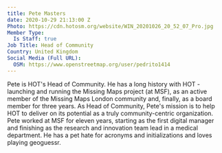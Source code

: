 ```yaml
---
title: Pete Masters
date: 2020-10-29 21:13:00 Z
Photo: https://cdn.hotosm.org/website/WIN_20201026_20_52_07_Pro.jpg
Member Type:
  Is Staff: true
Job Title: Head of Community
Country: United Kingdom
Social Media (Full URL):
  OSM: https://www.openstreetmap.org/user/pedrito1414
---
```


Pete is HOT's Head of Community. He has a long history with HOT - launching and running the Missing Maps project (at MSF), as an active member of the Missing Maps London community and, finally, as a board member for three years. As Head of Community, Pete's mission is to help HOT to deliver on its potential as a truly community-centric organization. Pete worked at MSF for eleven years, starting as the first digital manager and finishing as the research and innovation team lead in a medical department. He has a pet hate for acronyms and initializations and loves playing geoguessr.
